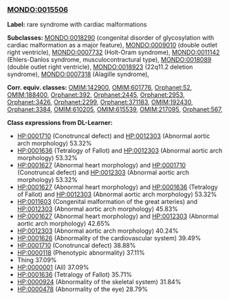 
### [MONDO:0015506](http://purl.obolibrary.org/obo/MONDO_0015506)
**Label:** rare syndrome with cardiac malformations

**Subclasses:** [MONDO:0018290](http://purl.obolibrary.org/obo/MONDO_0018290) (congenital disorder of glycosylation with cardiac malformation as a major feature), [MONDO:0009010](http://purl.obolibrary.org/obo/MONDO_0009010) (double outlet right ventricle), [MONDO:0007732](http://purl.obolibrary.org/obo/MONDO_0007732) (Holt-Oram syndrome), [MONDO:0011142](http://purl.obolibrary.org/obo/MONDO_0011142) (Ehlers-Danlos syndrome, musculocontractural type), [MONDO:0018089](http://purl.obolibrary.org/obo/MONDO_0018089) (double outlet right ventricle), [MONDO:0018923](http://purl.obolibrary.org/obo/MONDO_0018923) (22q11.2 deletion syndrome), [MONDO:0007318](http://purl.obolibrary.org/obo/MONDO_0007318) (Alagille syndrome), 

**Corr. equiv. classes:** [OMIM:142900](http://purl.obolibrary.org/obo/OMIM_142900), [OMIM:601776](http://purl.obolibrary.org/obo/OMIM_601776), [Orphanet:52](http://www.orpha.net/ORDO/Orphanet_52), [OMIM:188400](http://purl.obolibrary.org/obo/OMIM_188400), [Orphanet:392](http://www.orpha.net/ORDO/Orphanet_392), [Orphanet:2445](http://www.orpha.net/ORDO/Orphanet_2445), [Orphanet:2953](http://www.orpha.net/ORDO/Orphanet_2953), [Orphanet:3426](http://www.orpha.net/ORDO/Orphanet_3426), [Orphanet:2299](http://www.orpha.net/ORDO/Orphanet_2299), [Orphanet:371183](http://www.orpha.net/ORDO/Orphanet_371183), [OMIM:192430](http://purl.obolibrary.org/obo/OMIM_192430), [Orphanet:3384](http://www.orpha.net/ORDO/Orphanet_3384), [OMIM:610205](http://purl.obolibrary.org/obo/OMIM_610205), [OMIM:615539](http://purl.obolibrary.org/obo/OMIM_615539), [OMIM:217095](http://purl.obolibrary.org/obo/OMIM_217095), [Orphanet:567](http://www.orpha.net/ORDO/Orphanet_567), 

**Class expressions from DL-Learner:**

- [HP:0001710](http://purl.obolibrary.org/obo/HP_0001710) (Conotruncal defect) and [HP:0012303](http://purl.obolibrary.org/obo/HP_0012303) (Abnormal aortic arch morphology) 53.32%
- [HP:0001636](http://purl.obolibrary.org/obo/HP_0001636) (Tetralogy of Fallot) and [HP:0012303](http://purl.obolibrary.org/obo/HP_0012303) (Abnormal aortic arch morphology) 53.32%
- [HP:0001627](http://purl.obolibrary.org/obo/HP_0001627) (Abnormal heart morphology) and [HP:0001710](http://purl.obolibrary.org/obo/HP_0001710) (Conotruncal defect) and [HP:0012303](http://purl.obolibrary.org/obo/HP_0012303) (Abnormal aortic arch morphology) 53.32%
- [HP:0001627](http://purl.obolibrary.org/obo/HP_0001627) (Abnormal heart morphology) and [HP:0001636](http://purl.obolibrary.org/obo/HP_0001636) (Tetralogy of Fallot) and [HP:0012303](http://purl.obolibrary.org/obo/HP_0012303) (Abnormal aortic arch morphology) 53.32%
- [HP:0011603](http://purl.obolibrary.org/obo/HP_0011603) (Congenital malformation of the great arteries) and [HP:0012303](http://purl.obolibrary.org/obo/HP_0012303) (Abnormal aortic arch morphology) 45.83%
- [HP:0001627](http://purl.obolibrary.org/obo/HP_0001627) (Abnormal heart morphology) and [HP:0012303](http://purl.obolibrary.org/obo/HP_0012303) (Abnormal aortic arch morphology) 42.65%
- [HP:0012303](http://purl.obolibrary.org/obo/HP_0012303) (Abnormal aortic arch morphology) 40.24%
- [HP:0001626](http://purl.obolibrary.org/obo/HP_0001626) (Abnormality of the cardiovascular system) 39.49%
- [HP:0001710](http://purl.obolibrary.org/obo/HP_0001710) (Conotruncal defect) 38.88%
- [HP:0000118](http://purl.obolibrary.org/obo/HP_0000118) (Phenotypic abnormality) 37.11%
- Thing 37.09%
- [HP:0000001](http://purl.obolibrary.org/obo/HP_0000001) (All) 37.09%
- [HP:0001636](http://purl.obolibrary.org/obo/HP_0001636) (Tetralogy of Fallot) 35.71%
- [HP:0000924](http://purl.obolibrary.org/obo/HP_0000924) (Abnormality of the skeletal system) 31.84%
- [HP:0000478](http://purl.obolibrary.org/obo/HP_0000478) (Abnormality of the eye) 28.79%


